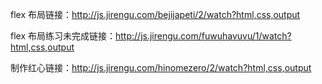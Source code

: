 flex 布局链接：http://js.jirengu.com/bejijapeti/2/watch?html,css,output


flex 布局练习未完成链接：http://js.jirengu.com/fuwuhavuvu/1/watch?html,css,output


制作红心链接：http://js.jirengu.com/hinomezero/2/watch?html,css,output
